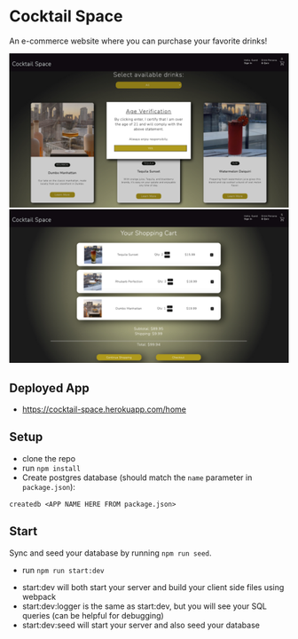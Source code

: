 # Cocktail Space

An e-commerce website where you can purchase your favorite drinks!

  <img src="public/pics/cocktail-space-home.jpg" alt="home" width="600"/>
  <img src="public/pics/cocktail-space-cart.jpg" alt="cart" width="600"/>


## Deployed App

- https://cocktail-space.herokuapp.com/home

## Setup

* clone the repo
* run `npm install`
* Create postgres database (should match the `name`
  parameter in `package.json`):

```
createdb <APP NAME HERE FROM package.json>
```

## Start

Sync and seed your database by running `npm run seed`.

* run `npm run start:dev`

- start:dev will both start your server and build your client side files using webpack
- start:dev:logger is the same as start:dev, but you will see your SQL queries (can be helpful for debugging)
- start:dev:seed will start your server and also seed your database


